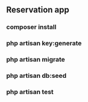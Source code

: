 ## Reservation app

### composer install
### php artisan key:generate

### php artisan migrate

### php artisan db:seed

### php artisan test
